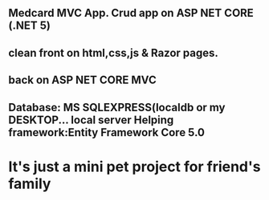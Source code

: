 
Medcard MVC App. Crud app on ASP NET CORE (.NET 5)
--------------------------------------------------
clean front on html,css,js & Razor pages.
--------------------------------------------------
back on ASP NET CORE MVC
--------------------------------------------------
Database: MS SQLEXPRESS(localdb or my DESKTOP... local server
Helping framework:Entity Framework Core 5.0
--------------------------------------------------
It's just a mini pet project for friend's family
==================================================
